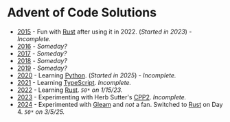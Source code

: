 # Advent of Code Solutions

* [2015](https://adventofcode.com/2015) - Fun with [Rust](https://www.rust-lang.org/) after using it in 2022.  (_Started in 2023_) - _Incomplete._
* [2016](https://adventofcode.com/2016) - _Someday?_
* [2017](https://adventofcode.com/2017) - _Someday?_
* [2018](https://adventofcode.com/2018) - _Someday?_
* [2019](https://adventofcode.com/2019) - _Someday?_
* [2020](https://adventofcode.com/2020) - Learning [Python](https://www.python.org/).  (_Started in 2025_) -  _Incomplete._
* [2021](https://adventofcode.com/2021) - Learning [TypeScript](https://www.typescriptlang.org/).  _Incomplete._
* [2022](https://adventofcode.com/2022) - Learning [Rust](https://www.rust-lang.org/).   _`50*` on 1/15/23._
* [2023](https://adventofcode.com/2023) - Experimenting with Herb Sutter's [CPP2](https://github.com/hsutter/cppfront).  _Incomplete._
* [2024](https://adventofcode.com/2024) - Experimented with [Gleam](https://gleam.run/) and *not* a fan.  Switched to [Rust](https://www.rust-lang.org/) on Day 4.  _`50*` on 3/5/25._
